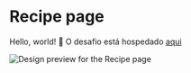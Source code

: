 # Recipe page

Hello, world! 👋 O desafio está hospedado <a href="https://andrenanni.github.io/Recipe-page/" target="_blank">aqui</a>

![Design preview for the Recipe page](./desing/desktop-design.jpg)